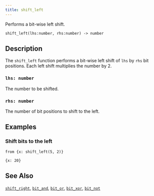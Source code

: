 ```yaml
---
title: shift_left
---
```


Performs a bit-wise left shift.

```tql
shift_left(lhs:number, rhs:number) -> number
```

## Description

The `shift_left` function performs a bit-wise left shift of `lhs` by `rhs` bit
positions. Each left shift multiplies the number by 2.

### `lhs: number`

The number to be shifted.

### `rhs: number`

The number of bit positions to shift to the left.

## Examples

### Shift bits to the left

```tql
from {x: shift_left(5, 2)}
```

```tql
{x: 20}
```

## See Also

[`shift_right`](/reference/functions/shift_right),
[`bit_and`](/reference/functions/bit_and),
[`bit_or`](/reference/functions/bit_or),
[`bit_xor`](/reference/functions/bit_xor),
[`bit_not`](/reference/functions/bit_not)
